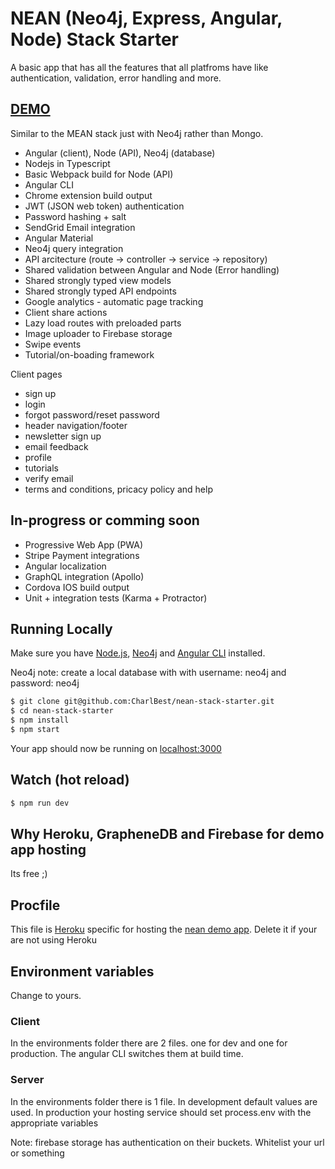 # NEAN (Neo4j, Express, Angular, Node) Stack Starter

A basic app that has all the features that all platfroms have like authentication, validation, error handling and more.

## [DEMO](http://nean.io/)

Similar to the MEAN stack just with Neo4j rather than Mongo.

* Angular (client), Node (API), Neo4j (database)
* Nodejs in Typescript
* Basic Webpack build for Node (API)
* Angular CLI
* Chrome extension build output
* JWT (JSON web token) authentication
* Password hashing + salt
* SendGrid Email integration
* Angular Material
* Neo4j query integration
* API arcitecture (route -> controller -> service -> repository)
* Shared validation between Angular and Node (Error handling)
* Shared strongly typed view models
* Shared strongly typed API endpoints
* Google analytics - automatic page tracking
* Client share actions
* Lazy load routes with preloaded parts 
* Image uploader to Firebase storage
* Swipe events
* Tutorial/on-boading framework

Client pages

* sign up
* login
* forgot password/reset password
* header navigation/footer
* newsletter sign up
* email feedback
* profile
* tutorials
* verify email
* terms and conditions, pricacy policy and help

## In-progress or comming soon
* Progressive Web App (PWA)
* Stripe Payment integrations
* Angular localization
* GraphQL integration (Apollo)
* Cordova IOS build output
* Unit + integration tests (Karma + Protractor)

## Running Locally

Make sure you have [Node.js](http://nodejs.org/), [Neo4j](https://neo4j.com/) and [Angular CLI](https://cli.angular.io/) installed.

Neo4j note: create a local database with with username: neo4j and password: neo4j 

```sh
$ git clone git@github.com:CharlBest/nean-stack-starter.git
$ cd nean-stack-starter
$ npm install
$ npm start
```

Your app should now be running on [localhost:3000](http://localhost:3000/)

## Watch (hot reload)
```sh
$ npm run dev
```

## Why Heroku, GrapheneDB and Firebase for demo app hosting
Its free ;)

## Procfile
This file is [Heroku](https://www.heroku.com/) specific for hosting the [nean demo app](https://www.nean.io/). Delete it if your are not using Heroku

## Environment variables
Change to yours.
### Client
In the environments folder there are 2 files. one for dev and one for production. The angular CLI switches them at build time.
### Server
In the environments folder there is 1 file. In development default values are used. In production your hosting service should set process.env with the appropriate variables

Note: firebase storage has authentication on their buckets. Whitelist your url or something
